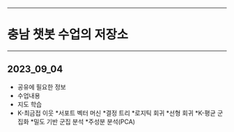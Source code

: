 
_ _ _
 # 충남 챗봇 수업의 저장소
_ _ _
 ## 2023_09_04
* 공유에 필요한 정보
* 수업내용
* 지도 학습
* K-최금접 이웃
*서포트 벡터 머신
*결정 트리
*로지틱 회귀
*선형 회귀
*K-평균 군집화
*밀도 기반 군집 분석
*주성분 분석(PCA)
